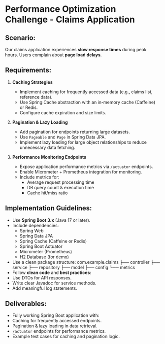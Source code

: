 # Performance Optimization Challenge - Claims Application

## Scenario:
Our claims application experiences **slow response times** during peak hours. Users complain about **page load delays**.

## Requirements:
1. **Caching Strategies**
    - Implement caching for frequently accessed data (e.g., claims list, reference data).
    - Use Spring Cache abstraction with an in-memory cache (Caffeine) or Redis.
    - Configure cache expiration and size limits.

2. **Pagination & Lazy Loading**
    - Add pagination for endpoints returning large datasets.
    - Use `Pageable` and `Page` in Spring Data JPA.
    - Implement lazy loading for large object relationships to reduce unnecessary data fetching.

3. **Performance Monitoring Endpoints**
    - Expose application performance metrics via `/actuator` endpoints.
    - Enable Micrometer + Prometheus integration for monitoring.
    - Include metrics for:
        - Average request processing time
        - DB query count & execution time
        - Cache hit/miss ratio

## Implementation Guidelines:
- Use **Spring Boot 3.x** (Java 17 or later).
- Include dependencies:
    - Spring Web
    - Spring Data JPA
    - Spring Cache (Caffeine or Redis)
    - Spring Boot Actuator
    - Micrometer (Prometheus)
    - H2 Database (for demo)
- Use a clean package structure:
  com.example.claims
  ├── controller
  ├── service
  ├── repository
  ├── model
  ├── config
  └── metrics
- Follow **clean code** and **best practices**:
- Use DTOs for API responses.
- Write clear Javadoc for service methods.
- Add meaningful log statements.

## Deliverables:
- Fully working Spring Boot application with:
- Caching for frequently accessed endpoints.
- Pagination & lazy loading in data retrieval.
- `/actuator` endpoints for performance metrics.
- Example test cases for caching and pagination logic.

